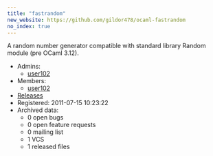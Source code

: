 ```yaml
---
title: "fastrandom"
new_website: https://github.com/gildor478/ocaml-fastrandom
no_index: true
---
```


A random number generator compatible with standard library Random module (pre OCaml 3.12).

* Admins:
  * [user102](/users/user102)
* Members:
  * [user102](/users/user102)
* [Releases](https://download.ocamlcore.org/fastrandom)
* Registered: 2011-07-15 10:23:22
* Archived data:
  * 0 open bugs
  * 0 open feature requests
  * 0 mailing list
  * 1 VCS
  * 1 released files

